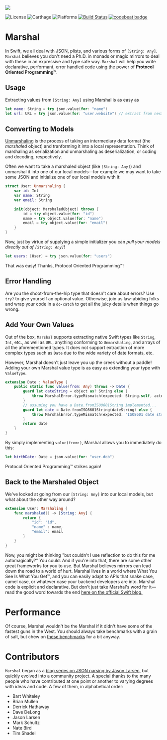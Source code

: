 ![](Logo/Logo.png)

![License](https://img.shields.io/dub/l/vibe-d.svg)
![Carthage](https://img.shields.io/badge/Carthage-compatible-brightgreen.svg)
![Platforms](https://img.shields.io/badge/Platform-iOS%20%7C%20watchOS%20%7C%20tvOS%20%7C%20OS%20X-lightgrey.svg)
[![Build Status](https://travis-ci.org/utahiosmac/Marshal.svg?branch=master)](https://travis-ci.org/utahiosmac/Marshal)
[![codebeat badge](https://codebeat.co/badges/8a60765a-0a0f-47b4-8bca-d75adc462836)](https://codebeat.co/projects/github-com-utahiosmac-marshal)

# Marshal

In Swift, we all deal with JSON, plists, and various forms of `[String: Any]`. `Marshal` believes you don't need a Ph.D. in monads or magic mirrors to deal with these in an expressive and type safe way. `Marshal` will help you write declarative, performant, error handled code using the power of __Protocol Oriented Programming™__.

## Usage

Extracting values from `[String: Any]` using Marshal is as easy as

```swift
let name: String = try json.value(for: "name")
let url: URL = try json.value(for: "user.website") // extract from nested objects!
```

## Converting to Models

[Unmarshaling](https://en.wikipedia.org/wiki/Marshalling_(computer_science)) is the process of taking an intermediary data format (the _marshaled_ object) and tranforming it into a local representation. Think of marshaling as serialization and unmarshaling as deserialization, or coding and decoding, respectively.

Often we want to take a marshaled object (like `[String: Any]`) and unmarshal it into one of our local models—for example we may want to take some JSON and initialize one of our local models with it:

```swift
struct User: Unmarshaling {
    var id: Int
    var name: String
    var email: String

    init(object: MarshaledObject) throws {
        id = try object.value(for: "id")
        name = try object.value(for: "name")
        email = try object.value(for: "email")
    }
}
```

Now, just by virtue of supplying a simple initializer you can *pull your models directly out of `[String: Any]`*!

```swift
let users: [User] = try json.value(for: "users")
```

That was easy! Thanks, Protocol Oriented Programming™!

## Error Handling

Are you the shoot-from-the-hip type that doesn't care about errors? Use `try?` to give yourself an optional value. Otherwise, join us law-abiding folks and wrap your code in a `do-catch` to get all the juicy details when things go wrong.


## Add Your Own Values

Out of the box, `Marshal` supports extracting native Swift types like `String`, `Int`, etc., as well as `URL`, anything conforming to `Unmarshaling`, and arrays of  all the aforementioned types. It does not support extraction of more complex types such as `Date` due to the wide variety of date formats, etc.

However, Marshal doesn't just leave you up the creek without a paddle! Adding your own Marshal value type is as easy as extending your type with `ValueType`.

```swift
extension Date : ValueType {
    public static func value(from: Any) throws -> Date {
        guard let dateString = object as? String else {
            throw MarshalError.typeMismatch(expected: String.self, actual: object.dynamicType)
        }
        // assuming you have a Date.fromISO8601String implemented...
        guard let date = Date.fromISO8601String(dateString) else {
            throw MarshalError.typeMismatch(expected: "ISO8601 date string", actual: dateString)
        }
        return date
    }
}
```

By simply implementing `value(from:)`, Marshal allows you to immediately do this:

```swift
let birthDate: Date = json.value(for: "user.dob")
```

Protocol Oriented Programming™ strikes again!

## Back to the Marshaled Object

We've looked at going from our `[String: Any]` into our local models, but what about the other way around?

```swift
extension User: Marshaling {
    func marshaled() -> [String: Any] {
        return {
            "id": "id",
            "name" : name,
            "email": email
        }
    }
}
```

Now, you might be thinking "but couldn't I use reflection to do this for me automagically?" You could. And if you're into that, there are some other great frameworks for you to use. But Marshal believes mirrors can lead down the road to a world of hurt. Marshal lives in a world where What You See Is What You Get™, and you can easily adapt to APIs that snake case, camel case, or whatever case your backend developers are into. Marshal code is explicit and declarative. But don't just take Marshal's word for it—read the good word towards the end [here on the official Swift blog.](https://developer.apple.com/swift/blog/?id=37)

# Performance

Of course, Marshal wouldn't be the Marshal if it didn't have some of the fastest guns in the West. You should always take benchmarks with a grain of salt, but chew on [these benchmarks](https://github.com/bwhiteley/JSONShootout) for a bit anyway.


# Contributors

`Marshal` began as a [blog series on JSON parsing by Jason Larsen](http://jasonlarsen.me/2015/10/16/no-magic-json-pt3.html), but quickly evolved into a community project. A special thanks to the many people who have contributed at one point or another to varying degrees with ideas and code. A few of them, in alphabetical order:

* Bart Whiteley
* Brian Mullen
* Derrick Hathaway
* Dave DeLong
* Jason Larsen
* Mark Schultz
* Nate Bird
* Tim Shadel
